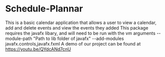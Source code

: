 # Schedule-Plannar
This is a basic calendar application that allows a user to view a calendar, add and delete events and view the events they added
This package requires the javafx libary, and will need to be run with the vm arguments --module-path "Path to lib folder of javafx" --add-modules javafx.controls,javafx.fxml
A demo of our project can be found at https://youtu.be/QYdcANd7cnU
